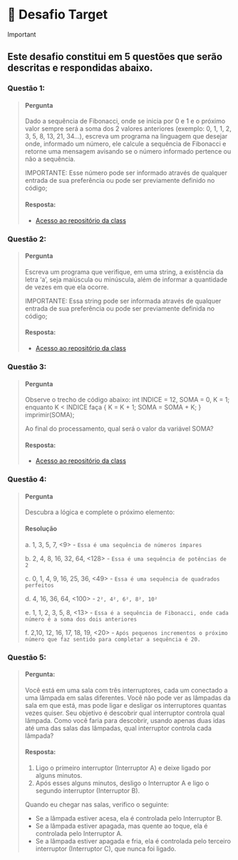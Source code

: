 # 📌 Desafio Target
> [!IMPORTANT]
> ## Este desafio constitui em 5 questões que serão descritas e respondidas abaixo. 

### Questão 1:
> #### Pergunta
> Dado a sequência de Fibonacci, onde se inicia por 0 e 1 e o próximo valor sempre será a soma dos 2 valores anteriores (exemplo: 0, 1, 1, 2, 3, 5, 8, 13, 21, 34...), escreva um programa na linguagem que desejar onde, informado um número, ele calcule a sequência de Fibonacci e retorne uma mensagem avisando se o número informado pertence ou não a sequência.
>
> IMPORTANTE: Esse número pode ser informado através de qualquer entrada de sua preferência ou pode ser previamente definido no código;
> #### Resposta:
> - [Acesso ao repositório da class](https://github.com/wandersonlira/target/blob/main/DesafioTarget/src/br/com/target/desafio/SequenceFibonacci.java)

### Questão 2:
> #### Pergunta
> Escreva um programa que verifique, em uma string, a existência da letra ‘a’, seja maiúscula ou minúscula, além de informar a quantidade de vezes em que ela ocorre.
>
> IMPORTANTE: Essa string pode ser informada através de qualquer entrada de sua preferência ou pode ser previamente definida no código;
> #### Resposta:
> - [Acesso ao repositório da class](https://github.com/wandersonlira/target/blob/main/DesafioTarget/src/br/com/target/desafio/VerificaLetrasA.java)

### Questão 3:
> #### Pergunta
> Observe o trecho de código abaixo: int INDICE = 12, SOMA = 0, K = 1; enquanto K < INDICE faça { K = K + 1; SOMA = SOMA + K; } imprimir(SOMA);
>
> Ao final do processamento, qual será o valor da variável SOMA?
> #### Resposta:
> - [Acesso ao repositório da class](https://github.com/wandersonlira/target/blob/main/DesafioTarget/src/br/com/target/desafio/IndiceSoma.java)

### Questão 4:
> #### Pergunta
> Descubra a lógica e complete o próximo elemento:
> #### Resolução
> a. 1, 3, 5, 7, <9> - `Essa é uma sequência de números ímpares`
>
> b. 2, 4, 8, 16, 32, 64, <128> - `Essa é uma sequência de potências de 2`
>
> c. 0, 1, 4, 9, 16, 25, 36, <49> - `Essa é uma sequência de quadrados perfeitos`
>
> d. 4, 16, 36, 64, <100> - `2², 4², 6², 8², 10²`
>
> e. 1, 1, 2, 3, 5, 8, <13> - `Essa é a sequência de Fibonacci, onde cada número é a soma dos dois anteriores`
>
> f. 2,10, 12, 16, 17, 18, 19, <20> - `Após pequenos incrementos o próximo número que faz sentido para completar a sequência é 20.`


### Questão 5: 
> #### Pergunta:
> Você está em uma sala com três interruptores, cada um conectado a uma lâmpada em salas diferentes. Você não pode ver as lâmpadas da sala em que está, mas pode ligar e desligar os interruptores quantas vezes quiser. Seu objetivo é descobrir qual interruptor controla qual lâmpada. Como você faria para descobrir, usando apenas duas idas até uma das salas das lâmpadas, qual interruptor controla cada lâmpada?  
> 
> #### Resposta: 
> 1. Ligo o primeiro interruptor (Interruptor A) e deixe ligado por alguns minutos.
> 2. Após esses alguns minutos, desligo o Interruptor A e ligo o segundo interruptor (Interruptor B).
>
> Quando eu chegar nas salas, verifico o seguinte:
>
> - Se a lâmpada estiver acesa, ela é controlada pelo Interruptor B.
> - Se a lâmpada estiver apagada, mas quente ao toque, ela é controlada pelo Interruptor A.
> - Se a lâmpada estiver apagada e fria, ela é controlada pelo terceiro interruptor (Interruptor C), que nunca foi ligado.
